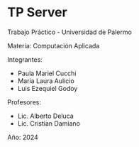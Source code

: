 # TP Server

Trabajo Práctico - Universidad de Palermo

Materia: Computación Aplicada

Integrantes:
- Paula Mariel Cucchi
- Maria Laura Aulicio
- Luis Ezequiel Godoy


Profesores:
- Lic. Alberto Deluca
- Lic. Cristian Damiano

Año: 2024

